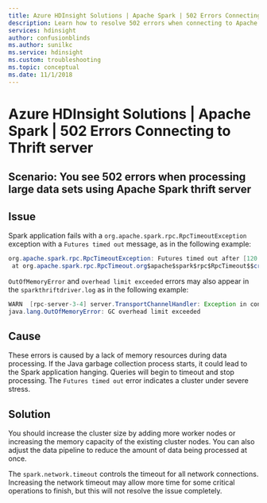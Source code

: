 ```yaml
---
title: Azure HDInsight Solutions | Apache Spark | 502 Errors Connecting to Thrift server
description: Learn how to resolve 502 errors when connecting to Apache Spark Thrift server
services: hdinsight
author: confusionblinds
ms.author: sunilkc
ms.service: hdinsight
ms.custom: troubleshooting
ms.topic: conceptual
ms.date: 11/1/2018
---
```


# Azure HDInsight Solutions | Apache Spark | 502 Errors Connecting to Thrift server

## Scenario: You see 502 errors when processing large data sets using Apache Spark thrift server

## Issue

Spark application fails with a `org.apache.spark.rpc.RpcTimeoutException` exception with a `Futures timed out` message, as in the following example:

```java
org.apache.spark.rpc.RpcTimeoutException: Futures timed out after [120 seconds]. This timeout is controlled by spark.rpc.askTimeout
 at org.apache.spark.rpc.RpcTimeout.org$apache$spark$rpc$RpcTimeout$$createRpcTimeoutException(RpcTimeout.scala:48)
```

`OutOfMemoryError` and `overhead limit exceeded` errors may also appear in the `sparkthriftdriver.log` as in the following example:

```java
WARN  [rpc-server-3-4] server.TransportChannelHandler: Exception in connection from /10.0.0.17:53218
java.lang.OutOfMemoryError: GC overhead limit exceeded
```

## Cause

These errors is caused by a lack of memory resources during data processing. If the Java garbage collection process starts, it could lead to the Spark application hanging. Queries will begin to timeout and stop processing. The `Futures timed out` error indicates a cluster under severe stress. 

## Solution

You should increase the cluster size by adding more worker nodes or increasing the memory capacity of the existing cluster nodes. You can also adjust the data pipeline to reduce the amount of data being processed at once.

The `spark.network.timeout` controls the timeout for all network connections. Increasing the network timeout may allow more time for some critical operations to finish, but this will not resolve the issue completely.
